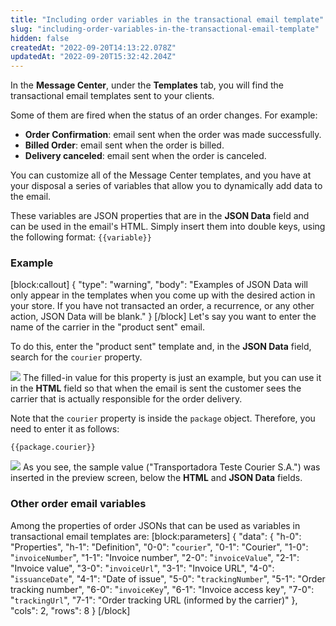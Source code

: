 ```yaml
---
title: "Including order variables in the transactional email template"
slug: "including-order-variables-in-the-transactional-email-template"
hidden: false
createdAt: "2022-09-20T14:13:22.078Z"
updatedAt: "2022-09-20T15:32:42.204Z"
---
```

In the **Message Center**, under the **Templates** tab, you will find the transactional email templates sent to your clients.

Some of them are fired when the status of an order changes. For example:
- **Order Confirmation**: email sent when the order was made successfully.
- **Billed Order**: email sent when the order is billed.
- **Delivery canceled**: email sent when the order is canceled.

You can customize all of the Message Center templates, and you have at your disposal a series of variables that allow you to dynamically add data to the email.

These variables are JSON properties that are in the **JSON Data** field and can be used in the email's HTML. Simply insert them into double keys, using the following format: `{{variable}}`

### Example
[block:callout]
{
  "type": "warning",
  "body": "Examples of JSON Data will only appear in the templates when you come up with the desired action in your store. If you have not transacted an order, a recurrence, or any other action, JSON Data will be blank."
}
[/block]
Let's say you want to enter the name of the carrier in the "product sent" email.

To do this, enter the "product sent" template and, in the **JSON Data** field, search for the `courier` property.

![](https://files.readme.io/670a3f7-Group_32.png)
The filled-in value for this property is just an example, but you can use it in the **HTML** field so that when the email is sent the customer sees the carrier that is actually responsible for the order delivery.

Note that the `courier` property is inside the `package` object. Therefore, you need to enter it as follows:

`{{package.courier}}`

![](https://files.readme.io/903dd9e-Group_4.png)
As you see, the sample value ("Transportadora Teste Courier S.A.") was inserted in the preview screen, below the **HTML** and **JSON Data** fields.

### Other order email variables

Among the properties of order JSONs that can be used as variables in transactional email templates are:
[block:parameters]
{
  "data": {
    "h-0": "Properties",
    "h-1": "Definition",
    "0-0": "`courier`",
    "0-1": "Courier",
    "1-0": "`invoiceNumber`",
    "1-1": "Invoice number",
    "2-0": "`invoiceValue`",
    "2-1": "Invoice value",
    "3-0": "`invoiceUrl`",
    "3-1": "Invoice URL",
    "4-0": "`issuanceDate`",
    "4-1": "Date of issue",
    "5-0": "`trackingNumber`",
    "5-1": "Order tracking number",
    "6-0": "`invoiceKey`",
    "6-1": "Invoice access key",
    "7-0": "`trackingUrl`",
    "7-1": "Order tracking URL (informed by the carrier)"
  },
  "cols": 2,
  "rows": 8
}
[/block]